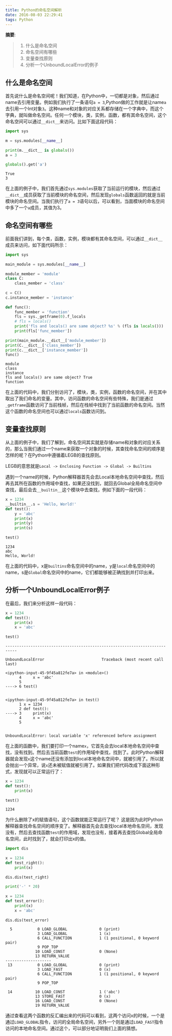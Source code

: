 ```yaml
---
title: Python的命名空间解析
date: 2016-08-03 22:29:41
tags: Python
---
```


__摘要__:
> 1. 什么是命名空间
> 2. 命名空间有哪些
> 3. 变量查找原则
> 4. 分析一个UnboundLocalError的例子

<!-- more -->

## 什么是命名空间

首先说什么是命名空间呢！我们知道，在Python中，一切都是对象，然后通过name去引用变量。例如我们执行了一条语句`a = 3`,Python做的工作就是让name`a`去引用一个Int对象`3`。这种name和对象的对应关系都存储在一个字典中，而这个字典，就叫做命名空间。任何一个模块，类，实例，函数，都有其命名空间，这个命名空间可以通过`__dict__`来访问。比如下面这段代码：


```python
import sys
   
m = sys.modules[__name__]
   
print(m.__dict__ is globals())
a = 3
   
globals().get('a')
```

    True
    3



在上面的例子中，我们首先通过`sys.modules`获取了当前运行的模块，然后通过`__dict__`成员获取了当前模块的命名空间，然后发现`globals`函数返回的就是当前模块的命名空间。当我们执行了`a = 3`语句以后，可以看到，当面模块的命名空间中多了一个`a`成员，其值为3。

## 命名空间有哪些

前面我们讲到，每个类，函数，实例，模块都有其命名空间，可以通过`__dict__`成员来访问，如下面代码所示：


```python
import sys
   
main_module = sys.modules[__name__]
   
module_member = 'module'
class C:
    class_member = 'class'
   
c = C()
c.instance_member = 'instance'
    
def func():
    func_member = 'function'
    fls = sys._getframe(0).f_locals
    # fls = locals()
    print('fls and locals() are same object? %s' % (fls is locals()))
    print(fls['func_member'])
    
print(main_module.__dict__['module_member'])
print(C.__dict__['class_member'])
print(c.__dict__['instance_member'])
func()
```

    module
    class
    instance
    fls and locals() are same object? True
    function


在上面的代码中，我们分别访问了，模块，类，实例，函数的命名空间，并在其中取出了我们命名的变量。其中，访问函数的命名空间有些特殊，我们是通过`_getframe`函数访问了当前栈帧，然后在栈帧中找到了当前函数的命名空间。当然这个函数的命名空间也可以通过`locals`函数访问到。

## 变量查找原则

从上面的例子中，我们了解到，命名空间其实就是存储name和对象的对应关系的，那么当我们通过一个name来获取一个对象的时候，其查找命名空间的顺序是怎样的呢？在Python中遵循着LEGB的查找原则。

LEGB的意思就是`Local -> Enclosing Function -> Global -> Builtins`

遇到一个name的时候，Python解释器首先会去Local本地命名空间中查找，然后再去其所在函数的作用域中查找，如果还没找到，就回去Global全局命名空间中查找，最后会去`__builtin__`这个模块中去查找，例如下面的一段代码：


```python
x = 1234
__builtin__.s = 'Hello, World!'
def test():
    y = 'abc'
    print(x)
    print(y)
    print(s)
    
test()
```

    1234
    abc
    Hello, World!


在上面的代码中，x是`builtins`命名空间中的name，y是`local`命名空间中的name，s是`Global`命名空间中的name，它们都能够被正确找到并打印出来。

## 分析一个UnboundLocalError例子

在最后，我们来分析这样一段代码：


```python
x = 1234
def test():
    print(x)
    x = 'abc'
    
test()
```


    ---------------------------------------------------------------------------
    
    UnboundLocalError                         Traceback (most recent call last)
    
    <ipython-input-45-9f45a812fe7a> in <module>()
          4     x = 'abc'
          5
    ----> 6 test()
    
    
    <ipython-input-45-9f45a812fe7a> in test()
          1 x = 1234
          2 def test():
    ----> 3     print(x)
          4     x = 'abc'
          5
    
    
    UnboundLocalError: local variable 'x' referenced before assignment

在上面的函数中，我们要打印一个name`x`，它首先会去local本地命名空间中查找，没有找到。然后去当前函数`test`的作用域中查找，找到了。此时Python解释器就会发现`x`这个name还没有添加到local本地命名空间中，就被引用了。所以就会抛出一个异常，说`x`还未被赋值就被引用了。如果我们把代码改成下面这种形式，发现就可以正常运行了：


```python
x = 1234
def test():
    print(x)
    
test()
```

    1234


为什么删除了x的赋值语句，这个函数就能正常运行了呢？
这是因为此时Python解释器查找命名空间的顺序变了。解释器首先会去查找local本地命名空间，发现没有，然后去查找函数`test`的作用域，发现也没有，接着再去查找Global全局命名空间，此时找到了，就会打印出x的值。


```python
import dis
    
x = 1234
def test_right():
    print(x)
    
dis.dis(test_right)
    
print('-' * 20)
    
x = 1234
def test_error():
    print(x)
    x = 'abc'
    
dis.dis(test_error)
```

      5           0 LOAD_GLOBAL              0 (print)
                  3 LOAD_GLOBAL              1 (x)
                  6 CALL_FUNCTION            1 (1 positional, 0 keyword pair)
                  9 POP_TOP
                 10 LOAD_CONST               0 (None)
                 13 RETURN_VALUE
    --------------------
     13           0 LOAD_GLOBAL              0 (print)
                  3 LOAD_FAST                0 (x)
                  6 CALL_FUNCTION            1 (1 positional, 0 keyword pair)
                  9 POP_TOP
    
     14          10 LOAD_CONST               1 ('abc')
                 13 STORE_FAST               0 (x)
                 16 LOAD_CONST               0 (None)
                 19 RETURN_VALUE
    

通过查看这两个函数的反汇编出来的代码可以看到，这两个访问x的时候，一个是通过`LOAD_GLOBAL`指令，访问的全局命名空间，另外一个则是通过`LOAD_FAST`指令访问的本地命名空间。通过这个，可以部分地证明我们上面的猜想。
